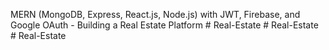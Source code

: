  MERN (MongoDB, Express, React.js, Node.js) with JWT, Firebase, and Google OAuth - Building a Real Estate Platform
#   R e a l - E s t a t e  
 #   R e a l - E s t a t e  
 #   R e a l - E s t a t e  
 